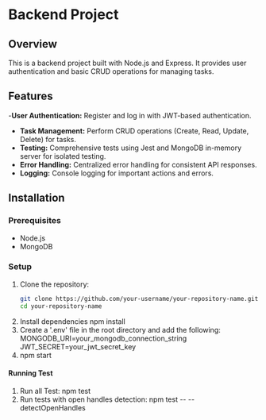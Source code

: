 # Backend Project

## Overview
This is a backend project built with Node.js and Express. It provides user authentication and basic CRUD operations for managing tasks.

## Features
-**User Authentication:** Register and log in with JWT-based authentication.
- **Task Management:** Perform CRUD operations (Create, Read, Update, Delete) for tasks.
- **Testing:** Comprehensive tests using Jest and MongoDB in-memory server for isolated testing.
- **Error Handling:** Centralized error handling for consistent API responses.
- **Logging:** Console logging for important actions and errors.

## Installation

### Prerequisites
- Node.js
- MongoDB

### Setup
1. Clone the repository:
   ```sh
   git clone https://github.com/your-username/your-repository-name.git
   cd your-repository-name
2. Install dependencies
   npm install
3. Create a '.env' file in the root directory and add the following:
   MONGODB_URI=your_mongodb_connection_string
   JWT_SECRET=your_jwt_secret_key
4. npm start

#### Running Test
1. Run all Test:
   npm test
2. Run tests with open handles detection:
   npm test -- --detectOpenHandles